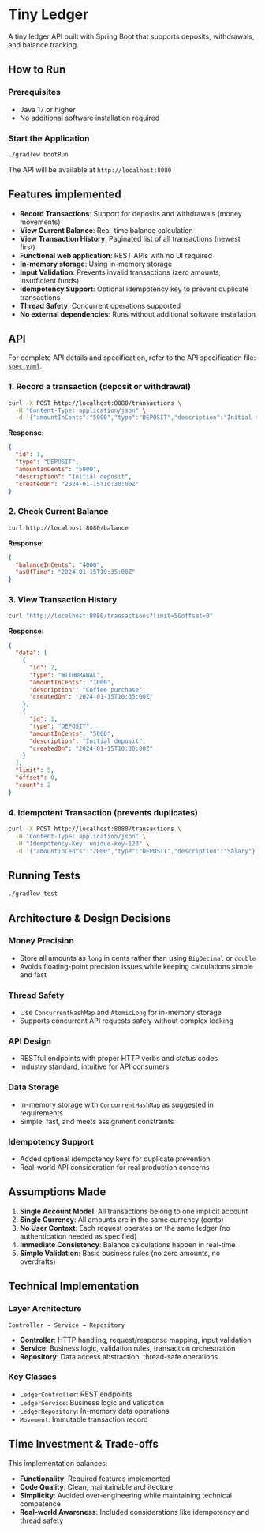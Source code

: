 # Tiny Ledger

A tiny ledger API built with Spring Boot that supports deposits, withdrawals, and balance tracking.

## How to Run

### Prerequisites
- Java 17 or higher
- No additional software installation required

### Start the Application
```bash
./gradlew bootRun
```

The API will be available at `http://localhost:8080`

## Features implemented

- **Record Transactions**: Support for deposits and withdrawals (money movements)
- **View Current Balance**: Real-time balance calculation
- **View Transaction History**: Paginated list of all transactions (newest first)
- **Functional web application**: REST APIs with no UI required
- **In-memory storage**: Using in-memory storage
- **Input Validation**: Prevents invalid transactions (zero amounts, insufficient funds)
- **Idempotency Support**: Optional idempotency key to prevent duplicate transactions
- **Thread Safety**: Concurrent operations supported
- **No external dependencies**: Runs without additional software installation

## API 
For complete API details and specification, refer to the API specification file: [`spec.yaml`](src/main/resources/static/spec.yaml).

### 1. Record a transaction (deposit or withdrawal)
```bash
curl -X POST http://localhost:8080/transactions \
  -H "Content-Type: application/json" \
  -d '{"amountInCents":"5000","type":"DEPOSIT","description":"Initial deposit"}'
```

**Response:**
```json
{
  "id": 1,
  "type": "DEPOSIT",
  "amountInCents": "5000",
  "description": "Initial deposit",
  "createdOn": "2024-01-15T10:30:00Z"
}
```

### 2. Check Current Balance
```bash
curl http://localhost:8080/balance
```

**Response:**
```json
{
  "balanceInCents": "4000",
  "asOfTime": "2024-01-15T10:35:00Z"
}
```

### 3. View Transaction History
```bash
curl "http://localhost:8080/transactions?limit=5&offset=0"
```

**Response:**
```json
{
  "data": [
    {
      "id": 2,
      "type": "WITHDRAWAL",
      "amountInCents": "1000",
      "description": "Coffee purchase",
      "createdOn": "2024-01-15T10:35:00Z"
    },
    {
      "id": 1,
      "type": "DEPOSIT",
      "amountInCents": "5000",
      "description": "Initial deposit",
      "createdOn": "2024-01-15T10:30:00Z"
    }
  ],
  "limit": 5,
  "offset": 0,
  "count": 2
}
```

### 4. Idempotent Transaction (prevents duplicates)
```bash
curl -X POST http://localhost:8080/transactions \
  -H "Content-Type: application/json" \
  -H "Idempotency-Key: unique-key-123" \
  -d '{"amountInCents":"2000","type":"DEPOSIT","description":"Salary"}'
```

## Running Tests

```bash
./gradlew test
```

## Architecture & Design Decisions

### Money Precision
- Store all amounts as `long` in cents rather than using `BigDecimal` or `double`
- Avoids floating-point precision issues while keeping calculations simple and fast

### Thread Safety
- Use `ConcurrentHashMap` and `AtomicLong` for in-memory storage
- Supports concurrent API requests safely without complex locking

### API Design
- RESTful endpoints with proper HTTP verbs and status codes
- Industry standard, intuitive for API consumers

### Data Storage
- In-memory storage with `ConcurrentHashMap` as suggested in requirements
- Simple, fast, and meets assignment constraints

### Idempotency Support
- Added optional idempotency keys for duplicate prevention
- Real-world API consideration for real production concerns

## Assumptions Made

1. **Single Account Model**: All transactions belong to one implicit account
2. **Single Currency**: All amounts are in the same currency (cents)
3. **No User Context**: Each request operates on the same ledger (no authentication needed as specified)
4. **Immediate Consistency**: Balance calculations happen in real-time
5. **Simple Validation**: Basic business rules (no zero amounts, no overdrafts)

## Technical Implementation

### Layer Architecture
```
Controller → Service → Repository
```

- **Controller**: HTTP handling, request/response mapping, input validation
- **Service**: Business logic, validation rules, transaction orchestration
- **Repository**: Data access abstraction, thread-safe operations

### Key Classes
- `LedgerController`: REST endpoints
- `LedgerService`: Business logic and validation
- `LedgerRepository`: In-memory data operations
- `Movement`: Immutable transaction record

## Time Investment & Trade-offs

This implementation balances:
- **Functionality**: Required features implemented
- **Code Quality**: Clean, maintainable architecture
- **Simplicity**: Avoided over-engineering while maintaining technical competence
- **Real-world Awareness**: Included considerations like idempotency and thread safety
